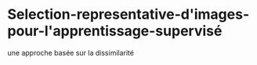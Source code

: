 # Selection-representative-d'images-pour-l'apprentissage-supervisé
une approche basée sur la dissimilarité
